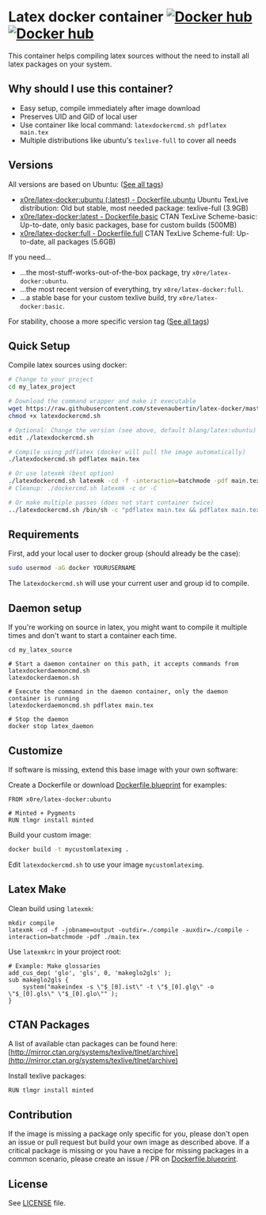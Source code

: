 Latex docker container [![Docker hub](https://img.shields.io/docker/pulls/x0re/latex-docker.svg)](https://hub.docker.com/r/x0re/latex-docker) [![Docker hub](https://img.shields.io/docker/cloud/build/x0re/latex-docker.svg)](https://hub.docker.com/r/x0re/latex-docker)
======================

This container helps compiling latex sources without the need to install all latex packages on your system.

Why should I use this container?
-----

- Easy setup, compile immediately after image download
- Preserves UID and GID of local user
- Use container like local command: `latexdockercmd.sh pdflatex main.tex`
- Multiple distributions like ubuntu's `texlive-full` to cover all needs

Versions
--------
All versions are based on Ubuntu: ([See all tags](https://hub.docker.com/r/blang/latex/))

- [x0re/latex-docker:ubuntu (:latest) - Dockerfile.ubuntu](Dockerfile.ubuntu) Ubuntu TexLive distribution: Old but stable, most needed package: texlive-full (3.9GB)
- [x0re/latex-docker:latest - Dockerfile.basic](Dockerfile.basic) CTAN TexLive Scheme-basic: Up-to-date, only basic packages, base for custom builds (500MB)
- [x0re/latex-docker:full - Dockerfile.full](Dockerfile.full) CTAN TexLive Scheme-full: Up-to-date, all packages (5.6GB)

If you need...
- ...the most-stuff-works-out-of-the-box package, try `x0re/latex-docker:ubuntu`.
- ...the most recent version of everything, try `x0re/latex-docker:full`.
- ...a stable base for your custom texlive build, try `x0re/latex-docker:basic`.

For stability, choose a more specific version tag ([See all tags](https://hub.docker.com/r/blang/latex/))

Quick Setup
-----------

Compile latex sources using docker:
```bash
# Change to your project
cd my_latex_project

# Download the command wrapper and make it executable
wget https://raw.githubusercontent.com/stevenaubertin/latex-docker/master/latexdockercmd.sh
chmod +x latexdockercmd.sh

# Optional: Change the version (see above, default blang/latex:ubuntu)
edit ./latexdockercmd.sh

# Compile using pdflatex (docker will pull the image automatically)
./latexdockercmd.sh pdflatex main.tex

# Or use latexmk (best option)
./latexdockercmd.sh latexmk -cd -f -interaction=batchmode -pdf main.tex
# Cleanup: ./dockercmd.sh latexmk -c or -C

# Or make multiple passes (does not start container twice)
../latexdockercmd.sh /bin/sh -c "pdflatex main.tex && pdflatex main.tex"
```

Requirements
------------

First, add your local user to docker group (should already be the case):
```bash
sudo usermod -aG docker YOURUSERNAME
```

The `latexdockercmd.sh` will use your current user and group id to compile.


Daemon setup
------------

If you're working on source in latex, you might want to compile it multiple times and don't want to start a container each time.

```
cd my_latex_source

# Start a daemon container on this path, it accepts commands from latexdockerdaemoncmd.sh
latexdockerdaemon.sh

# Execute the command in the daemon container, only the daemon container is running
latexdockerdaemoncmd.sh pdflatex main.tex

# Stop the daemon
docker stop latex_daemon
```

Customize
---------

If software is missing, extend this base image with your own software:

Create a Dockerfile or download [Dockerfile.blueprint](Dockerfile.blueprint) for examples:
```
FROM x0re/latex-docker:ubuntu

# Minted + Pygments
RUN tlmgr install minted
```

Build your custom image:
```bash
docker build -t mycustomlateximg .
```

Edit `latexdockercmd.sh` to use your image `mycustomlateximg`.

Latex Make
-----------------

Clean build using `latexmk`:
```
mkdir compile
latexmk -cd -f -jobname=output -outdir=./compile -auxdir=./compile -interaction=batchmode -pdf ./main.tex
```

Use `latexmkrc` in your project root:
```
# Example: Make glossaries
add_cus_dep( 'glo', 'gls', 0, 'makeglo2gls' );
sub makeglo2gls {
    system("makeindex -s \"$_[0].ist\" -t \"$_[0].glg\" -o \"$_[0].gls\" \"$_[0].glo\"" );
}
```


CTAN Packages
-------------
A list of available ctan packages can be found here: [http://mirror.ctan.org/systems/texlive/tlnet/archive](http://mirror.ctan.org/systems/texlive/tlnet/archive)

Install texlive packages:
```
RUN tlmgr install minted
```

Contribution
------------

If the image is missing a package only specific for you, please don't open an issue or pull request but build your own image as described above.
If a critical package is missing or you have a recipe for missing packages in a common scenario, please create an issue / PR on [Dockerfile.blueprint](Dockerfile.blueprint).

License
-------

See [LICENSE](LICENSE) file.
